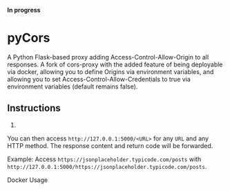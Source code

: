 **In progress**
# pyCors
A Python Flask-based proxy adding Access-Control-Allow-Origin to all responses.
A fork of cors-proxy with the added feature of being deployable via docker, allowing you to define Origins via environment variables, and allowing you to set Access-Control-Allow-Credentials to true via environment variables (default remains false).

## Instructions
1. 
You can then access `http://127.0.0.1:5000/<URL>` for any `URL` and any HTTP method. The response content and return code will be forwarded.

Example: Access `https://jsonplaceholder.typicode.com/posts` with `http://127.0.0.1:5000/https://jsonplaceholder.typicode.com/posts`.


Docker Usage